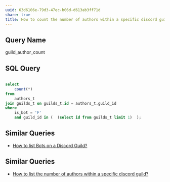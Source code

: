 ```yaml
---
uuid: 63d6106e-79d3-47ec-b06d-d613ab3ff71d
share: true
title: How to count the number of authors within a specific discord guild?
---
```

## Query Name

guild_author_count

## SQL Query

``` SQL

select 
	count(*)
from
	authors_t 
join guilds_t on guilds_t.id = authors_t.guild_id
where 
	is_bot = 'F'
	and guild_id in (  (select id from guilds_t limit 1)  );
```
## Similar Queries

* [How to list Bots on a Discord Guild?](/dd096aae-3c6c-437b-9890-76e7355b93a0)

## Similar Queries

- [How to list the number of authors within a specific discord guild?](/3b702235-9c4e-4b3a-9d5c-09c4da822409)